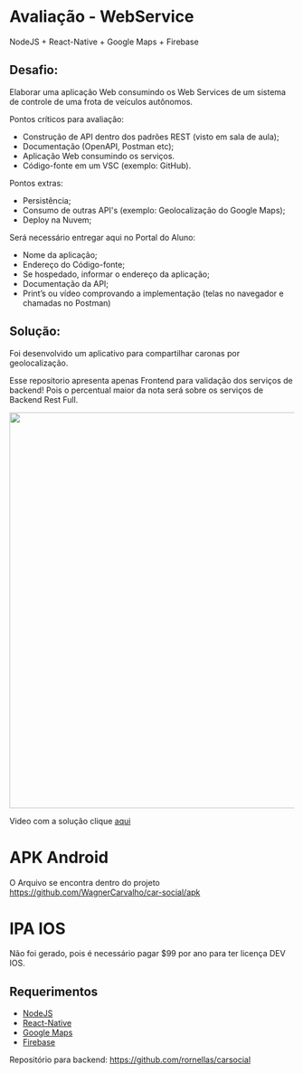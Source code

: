 # Avaliação - WebService
NodeJS + React-Native + Google Maps + Firebase

## Desafio:
Elaborar uma aplicação Web consumindo os Web Services de um sistema de controle de uma frota de veículos autônomos.

Pontos críticos para avaliação: 
- Construção de API dentro dos padrões REST (visto em sala de aula);
- Documentação (OpenAPI, Postman etc);
- Aplicação Web consumindo os serviços.
- Código-fonte em um VSC (exemplo: GitHub).

Pontos extras:
- Persistência;
- Consumo de outras API's (exemplo: Geolocalização do Google Maps);
- Deploy na Nuvem;

Será necessário entregar aqui no Portal do Aluno:
- Nome da aplicação;
- Endereço do Código-fonte;
- Se hospedado, informar o endereço da aplicação;
- Documentação da API;
- Print’s ou vídeo comprovando a implementação (telas no navegador e chamadas no Postman)


## Solução:
Foi desenvolvido um aplicativo para compartilhar caronas por geolocalização.

Esse repositorio apresenta apenas Frontend para validação dos serviços de backend! Pois o percentual maior da nota será sobre os serviços de Backend Rest Full.

<p align="center">
  <img src="https://raw.githubusercontent.com/WagnerCarvalho/fiap-spring/master/.github/navegador.png?token=ABZNZYPSJUDKK3DXODDWOUS6ST6A6" width="700">
</p>

Video com a solução clique [aqui](https://www.youtube.com/watch?v=Qhgt7_dQDqQ)

# APK Android 
O Arquivo se encontra dentro do projeto https://github.com/WagnerCarvalho/car-social/apk

# IPA IOS  
Não foi gerado, pois é necessário pagar $99 por ano para ter licença DEV IOS.

## Requerimentos

* [NodeJS](https://nodejs.org/)
* [React-Native](https://reactnative.dev/docs/getting-started) 
* [Google Maps](https://cloud.google.com/maps-platform)
* [Firebase](https://firebase.google.com/)

Repositório para backend: https://github.com/rornellas/carsocial



